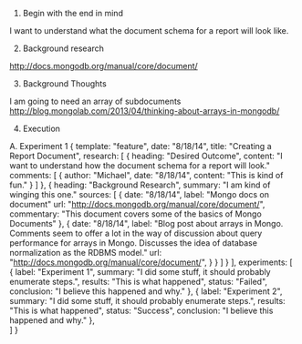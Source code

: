 1.  Begin with the end in mind

I want to understand what the document schema for a report will look like.

2.  Background research

http://docs.mongodb.org/manual/core/document/

3.  Background Thoughts

I am going to need an array of subdocuments
http://blog.mongolab.com/2013/04/thinking-about-arrays-in-mongodb/



4.  Execution

A.  Experiment 1
  {
    template: "feature",
    date: "8/18/14",
    title: "Creating a Report Document",
    research: [
      {
        heading: "Desired Outcome",
        content: "I want to understand how the document schema for a report will look."
        comments: [
          {
            author: "Michael",
            date: "8/18/14",
            content: "This is kind of fun."
          }
        ]
      },
      {
        heading: "Background Research",
        summary: "I am kind of winging this one."
        sources: [
          {
            date: "8/18/14",
            label: "Mongo docs on document"
            url: "http://docs.mongodb.org/manual/core/document/",
            commentary: "This document covers some of the basics of Mongo Documents"
          },
          {
            date: "8/18/14",
            label: "Blog post about arrays in Mongo.  Comments seem to offer a lot in the way of discussion about query performance for arrays in Mongo.  Discusses the idea of database normalization as the RDBMS model."
            url: "http://docs.mongodb.org/manual/core/document/",
          }
        }
        ]
      }
    ],
    experiments: [
      {
        label: "Experiment 1",
        summary: "I did some stuff, it should probably enumerate steps.",
        results: "This is what happened",
        status: "Failed",
        conclusion: "I believe this happened and why."
      },
      {
        label: "Experiment 2",
        summary: "I did some stuff, it should probably enumerate steps.",
        results: "This is what happened",
        status: "Success",
        conclusion: "I believe this happened and why."
      },  
    ]
  }
